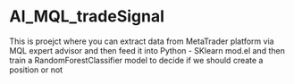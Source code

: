 # AI_MQL_tradeSignal
This is proejct where you can extract data from MetaTrader platform via MQL expert advisor and then feed it into Python - SKlearn mod.el and then train a RandomForestClassifier model to decide if we should create a position or not
